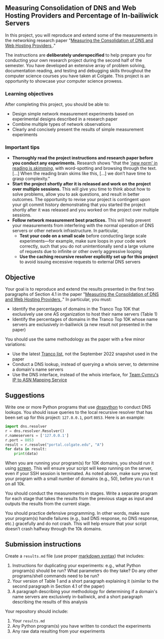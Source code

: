 

## Measuring Consolidation of DNS and Web Hosting Providers and Percentage of In-bailiwick Servers
In this project, you will reproduce and extend some of the measurements in the networking research paper "[Measuring the Consolidation of DNS and Web Hosting Providers
](https://arxiv.org/pdf/2110.15345.pdf)."

The instructions are **deliberately underspecified** to help prepare you for conducting your own research project during the second half of the semester. You have developed an extensive array of problem solving, documentation reading, and testing and debugging skills throughout the computer science courses you have taken at Colgate. This project is an opportunity to showcase your computer science prowess.

### Learning objectives
After completing this project, you should be able to:
* Design simple network measurement experiments based on experimental designs described in a research paper
* Combine multiple types of network observations
* Clearly and concisely present the results of simple measurement experiments

### Important tips
* **Thoroughly read the project instructions and research paper before you conduct any experiments.** Research shows "that the ['new norm' in reading is _skimming_](https://www.theguardian.com/commentisfree/2018/aug/25/skim-reading-new-normal-maryanne-wolf), with word-spotting and browsing through the text. [...] When the reading brain skims like this, [...] we don’t have time to grasp complexity."
* **Start the project shortly after it is released and work on the project over multiple sessions.** This will give you time to think about how to solve problems, allow you to ask questions, and result in better outcomes. The opportunity to revise your project is contingent upon your git commit history demonstrating that you started the project shortly after it was released and you worked on the project over multiple sessions.
* **Follow network measurement best practices.** This will help prevent your measurements from interfering with the normal operation of DNS servers or other network infrastructure. In particular,
    * **Test your code on a small scale** before conducting large scale experiments—for example, make sure loops in your code work correctly, such that you do not unintentionally send a large volume of requests due to infinite or other overly aggressive looping
    * **Use the caching recursive resolver explicitly set up for this project** to avoid issuing excessive requests to external DNS servers

## Objective
Your goal is to reproduce and extend the results presented in the first two paragraphs of Section 4.1 in the paper "[Measuring the Consolidation of DNS and Web Hosting Providers
](https://arxiv.org/pdf/2110.15345.pdf)." In particular, you must:
* Identify the percentages of domains in the Tranco Top 10K that exclusively use one AS organization to host their name servers (Table 1)
* Identify the percentages of domains in the Tranco Top 10K whose name servers are exclusively in-bailiwick (a new result not presented in the paper)

You should use the same methodology as the paper with a few minor variations:
* Use the latest [Tranco list](https://tranco-list.eu/), not the September 2022 snapshot used in the paper
* Conduct a DNS lookup, instead of querying a whois server, to determine a domain's name servers
* Use the DNS interface, instead of the whois interface, for [Team Cymru's IP to ASN Mapping Service](https://www.team-cymru.com/ip-asn-mapping)

## Suggestions
Write one or more Python programs that use [dnspython](http://www.dnspython.org/) to conduct DNS lookups. You should issue queries to the local recursive resolver that has been set up for this project: `127.0.0.1`, port `8053`. Here is an example:

```Python
import dns.resolver
r = dns.resolver.Resolver()
r.nameservers = ['127.0.0.1']
r.port = 8053
result = r.resolve("portal.colgate.edu", "A")
for data in result:
    print(data)
```

When you are running your program(s) for 10K domains, you should run it using [screen](https://linuxize.com/post/how-to-use-linux-screen/). This will ensure your script will keep running on the server, even if your SSH session is terminated. As noted above, make sure you test your program with a small number of domains (e.g., 50), before you run it on all 10k.

You should conduct the measurements in stages. Write a separate program for each stage that takes the results from the previous stage as input and outputs the results from the current stage.

You should practice defensive programming. In other words, make sure your program(s) handle failures (e.g., bad DNS response, no DNS response, etc.) gracefully and do not crash. This will help ensure that your script doesn’t crash halfway through the 10k domains.

## Submission instructions
Create a `results.md` file (use proper [markdown syntax](https://docs.github.com/en/get-started/writing-on-github/getting-started-with-writing-and-formatting-on-github/basic-writing-and-formatting-syntax)) that includes:
1. Instructions for duplicating your experiments: e.g., what Python program(s) should be run? What parameters do they take? Do any other programs/shell commands need to be run?
2. Your version of Table 1 and a short paragraph explaining it (similar to the second paragraph in Section 4.1 of the paper)
3. A paragraph describing your methodology for determining if a domain's name servers are exclusively in-bailiwick, and a short paragraph describing the results of this analysis

Your repository should include:
1. Your `results.md`
2. Any Python program(s) you have written to conduct the experiments
3. Any raw data resulting from your experiments
